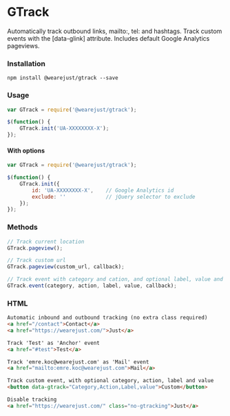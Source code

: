 # GTrack
Automatically track outbound links, mailto:, tel: and hashtags. Track custom events with the [data-glink] attribute. Includes default Google Analytics pageviews.

### Installation
```
npm install @wearejust/gtrack --save
```

### Usage
```javascript
var GTrack = require('@wearejust/gtrack');

$(function() {
    GTrack.init('UA-XXXXXXXX-X');
});
```

#### With options
```javascript
var GTrack = require('@wearejust/gtrack');

$(function() {
    GTrack.init({
        id: 'UA-XXXXXXXX-X',    // Google Analytics id
        exclude: ''             // jQuery selector to exclude
    });
});
```

### Methods
```javascript
// Track current location
GTrack.pageview();

// Track custom url
GTrack.pageview(custom_url, callback);

// Track event with category and cation, and optional label, value and callback
GTrack.event(category, action, label, value, callback);
```

### HTML
```html
Automatic inbound and outbound tracking (no extra class required)
<a href="/contact">Contact</a>
<a href="https://wearejust.com/">Just</a>

Track 'Test' as 'Anchor' event
<a href="#test">Test</a>

Track 'emre.koc@wearejust.com' as 'Mail' event
<a href="mailto:emre.koc@wearejust.com">Mail</a>

Track custom event, with optional category, action, label and value
<button data-gtrack="Category,Action,Label,value">Custom</button>

Disable tracking
<a href="https://wearejust.com/" class="no-gtracking">Just</a>
```

